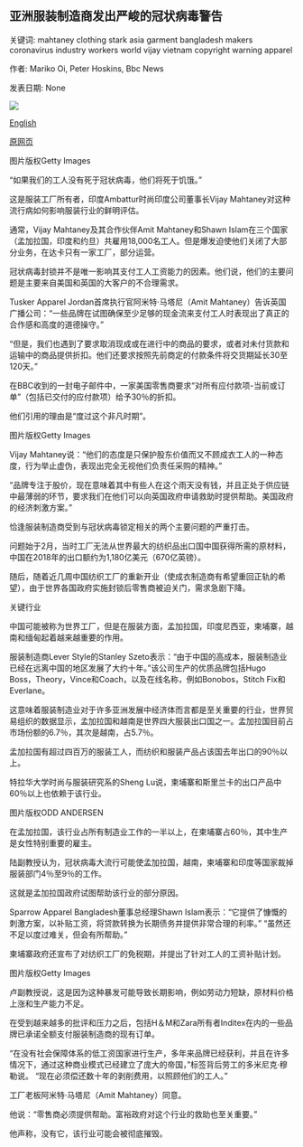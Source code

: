## 亚洲服装制造商发出严峻的冠状病毒警告

关键词: mahtaney clothing stark asia garment bangladesh makers coronavirus industry workers world vijay vietnam copyright warning apparel

作者: Mariko Oi, Peter Hoskins, Bbc News

发表日期: None

![](https://ichef.bbci.co.uk/news/1024/branded_news/F9CF/production/_111715936_textileworkers.jpg)

[English](Clothing%20makers%20in%20Asia%20give%20stark%20coronavirus%20warning.md)

[原网页](https://www.bbc.com/news/business-52146507)

图片版权Getty Images

“如果我们的工人没有死于冠状病毒，他们将死于饥饿。”

这是服装工厂所有者，印度Ambattur时尚印度公司董事长Vijay Mahtaney对这种流行病如何影响服装行业的鲜明评估。

通常，Vijay Mahtaney及其合作伙伴Amit Mahtaney和Shawn Islam在三个国家（孟加拉国，印度和约旦）共雇用18,000名工人。但是爆发迫使他们关闭了大部分业务，在达卡只有一家工厂，部分运营。

冠状病毒封锁并不是唯一影响其支付工人工资能力的因素。他们说，他们的主要问题是主要来自美国和英国的大客户的不合理需求。

Tusker Apparel Jordan首席执行官阿米特·马塔尼（Amit Mahtaney）告诉英国广播公司：“一些品牌在试图确保至少足够的现金流来支付工人时表现出了真正的合作感和高度的道德操守。”

“但是，我们也遇到了要求取消现成或在进行中的商品的要求，或者对未付货款和运输中的商品提供折扣。他们还要求按照先前商定的付款条件将交货期延长30至120天。”

在BBC收到的一封电子邮件中，一家美国零售商要求“对所有应付款项-当前或订单”（包括已交付的应付款项）给予30％的折扣。

他们引用的理由是“度过这个非凡时期”。

图片版权Getty Images

Vijay Mahtaney说：“他们的态度是只保护股东价值而又不顾成衣工人的一种态度，行为举止虚伪，表现出完全无视他们负责任采购的精神。”

“品牌专注于股价，现在意味着其中有些人在这个雨天没有钱，并且正处于供应链中最薄弱的环节，要求我们在他们可以向英国政府申请救助时提供帮助。美国政府的经济刺激方案。”

恰逢服装制造商受到与冠状病毒锁定相关的两个主要问题的严重打击。

问题始于2月，当时工厂无法从世界最大的纺织品出口国中国获得所需的原材料，中国在2018年的出口额约为1,180亿美元（670亿英镑）。

随后，随着近几周中国纺织工厂的重新开业（使成衣制造商有希望重回正轨的希望），由于世界各国政府实施封锁后零售商被迫关门，需求急剧下降。

关键行业

中国可能被称为世界工厂，但是在服装方面，孟加拉国，印度尼西亚，柬埔寨，越南和缅甸起着越来越重要的作用。

服装制造商Lever Style的Stanley Szeto表示：“由于中国的高成本，服装制造业已经在远离中国的地区发展了大约十年。”该公司生产的优质品牌包括Hugo Boss，Theory，Vince和Coach，以及在线名称，例如Bonobos，Stitch Fix和Everlane。

这意味着服装制造业对于许多亚洲发展中经济体而言都是至关重要的行业，世界贸易组织的数据显示，孟加拉国和越南是世界四大服装出口国之一。孟加拉国目前占市场份额的6.7％，其次是越南，占5.7％。

孟加拉国有超过四百万的服装工人，而纺织和服装产品占该国去年出口的90％以上。

特拉华大学时尚与服装研究系的Sheng Lu说，柬埔寨和斯里兰卡的出口产品中60％以上也依赖于该行业。

图片版权ODD ANDERSEN

在孟加拉国，该行业占所有制造业工作的一半以上，在柬埔寨占60％，其中生产是女性特别重要的雇主。

陆副教授认为，冠状病毒大流行可能使孟加拉国，越南，柬埔寨和印度等国家裁掉服装部门4％至9％的工作。

这就是孟加拉国政府试图帮助该行业的部分原因。

Sparrow Apparel Bangladesh董事总经理Shawn Islam表示：“它提供了慷慨的刺激方案，以补贴工资，将贷款转换为长期债务并提供非常合理的利率。” “虽然还不足以度过难关，但会有所帮助。”

柬埔寨政府还宣布了对纺织工厂的免税期，并提出了针对工人的工资补贴计划。

图片版权Getty Images

卢副教授说，这是因为这种暴发可能导致长期影响，例如劳动力短缺，原材料价格上涨和生产能力不足。

在受到越来越多的批评和压力之后，包括H＆M和Zara所有者Inditex在内的一些品牌已承诺全额支付服装制造商的现有订单。

“在没有社会保障体系的低工资国家进行生产，多年来品牌已经获利，并且在许多情况下，通过这种商业模式已经建立了庞大的帝国，”标签背后劳工的多米尼克·穆勒说。 “现在必须偿还数十年的剥削费用，以照顾他们的工人。”

工厂老板阿米特·马塔尼（Amit Mahtaney）同意。

他说：“零售商必须提供帮助。富裕政府对这个行业的救助也至关重要。”

他声称，没有它，该行业可能会被彻底摧毁。